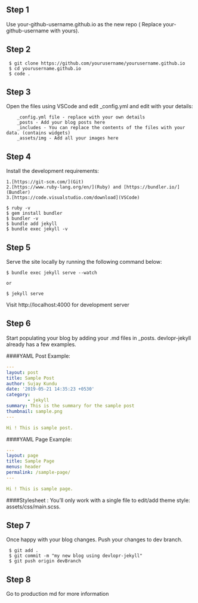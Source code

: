 ## Step 1

Use your-github-username.github.io as the new repo ( Replace your-github-username with yours).

## Step 2
```
 $ git clone https://github.com/yourusername/yourusername.github.io
 $ cd yourusername.github.io
 $ code .
 ```

## Step 3

 Open the files using VSCode and edit _config.yml and edit with your details:


```
    _config.yml file - replace with your own details
    _posts - Add your blog posts here
    _includes - You can replace the contents of the files with your data. (contains widgets)
    _assets/img - Add all your images here
```

## Step 4

 Install the development requirements:


    1.[https://git-scm.com/](Git)
    2.[https://www.ruby-lang.org/en/](Ruby) and [https://bundler.io/](Bundler)
    3.[https://code.visualstudio.com/download](VSCode)

```
$ ruby -v
$ gem install bundler
$ bundler -v
$ bundle add jekyll
$ bundle exec jekyll -v
```

## Step 5

 Serve the site locally by running the following command below:

```
$ bundle exec jekyll serve --watch

or

$ jekyll serve
 ```

 Visit http://localhost:4000 for development server

## Step 6

Start populating your blog by adding your .md files in _posts. devlopr-jekyll already has a few examples.

 ####YAML Post Example:
```yaml
---
layout: post
title: Sample Post
author: Sujay Kundu
date: '2019-05-21 14:35:23 +0530'
category:
        - jekyll
summary: This is the summary for the sample post
thumbnail: sample.png
---

Hi ! This is sample post.
```

 ####YAML Page Example:
```yaml
---
layout: page
title: Sample Page
menus: header
permalink: /sample-page/
---

Hi ! This is sample page.
```

 ####Stylesheet : You’ll only work with a single file to edit/add theme style: assets/css/main.scss.

## Step 7

Once happy with your blog changes. Push your changes to dev branch.

```
 $ git add .
 $ git commit -m "my new blog using devlopr-jekyll"
 $ git push origin devBranch
```

## Step 8

Go to production md for more information